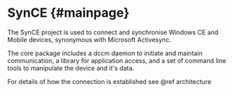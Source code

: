 SynCE           {#mainpage}
=====

The SynCE project is used to connect and synchronise Windows CE
and Mobile devices, synonymous with Microsoft Activesync.

The core package includes a dccm daemon to initiate and maintain
communication, a library for application access, and a set
of command line tools to manipulate the device and it's data.

For details of how the connection is established see @ref architecture
